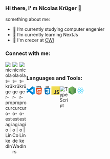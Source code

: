 ### Hi there, I' m Nícolas Krüger  👋



something about me:

- 🔭 I’m currently studying computer engenier 
- 🌱 I’m currently learning NextJs
- :gun: I'm crecer at [CWI](https://crescer.cwi.com.br/)
### Connect with me:

[<img align="left" alt="nícolas-krüger-procuro-estagio | LinkedIn" width="22px" src="https://cdn4.iconfinder.com/data/icons/logos-and-brands-1/512/160_Hackerrank_logo_logos-512.png" />](https://www.hackerrank.com/nicolas_nkruger)

[<img align="left" alt="nícolas-krüger-procuro-estagio | CodeWars" width="22px" src="https://cdn0.iconfinder.com/data/icons/a-s-social-set/256/codewars-512.png" />](https://www.codewars.com/users/nicolaskruger)
[<img align="left" alt="nícolas-krüger-procuro-estagio | LinkedIn" width="22px" src="https://cdn.jsdelivr.net/npm/simple-icons@v3/icons/linkedin.svg" />](www.linkedin.com/in/nicolas-kruger-dev)

<br />

### Languages and Tools:

<img align="left" alt="Visual Studio Code" width="26px" src="https://raw.githubusercontent.com/github/explore/80688e429a7d4ef2fca1e82350fe8e3517d3494d/topics/visual-studio-code/visual-studio-code.png" />
<img align="left" alt="HTML5" width="26px" src="https://raw.githubusercontent.com/github/explore/80688e429a7d4ef2fca1e82350fe8e3517d3494d/topics/html/html.png" />
<img align="left" alt="CSS3" width="26px" src="https://raw.githubusercontent.com/github/explore/80688e429a7d4ef2fca1e82350fe8e3517d3494d/topics/css/css.png" />
<img align="left" alt="JavaScript" width="26px" src="https://raw.githubusercontent.com/github/explore/80688e429a7d4ef2fca1e82350fe8e3517d3494d/topics/javascript/javascript.png" />
<img align="left" alt="TypeScript" width="26px" src="https://upload.wikimedia.org/wikipedia/commons/thumb/4/4c/Typescript_logo_2020.svg/1200px-Typescript_logo_2020.svg.png" />
<img align="left" alt="Node.js" width="26px" src="https://raw.githubusercontent.com/github/explore/80688e429a7d4ef2fca1e82350fe8e3517d3494d/topics/nodejs/nodejs.png" />
<img align="left" alt="React" width="26px" src="https://raw.githubusercontent.com/github/explore/80688e429a7d4ef2fca1e82350fe8e3517d3494d/topics/react/react.png" />
